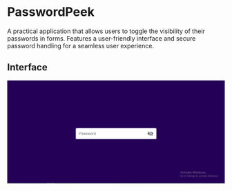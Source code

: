 # PasswordPeek

A practical application that allows users to toggle the visibility of their passwords in forms. Features a user-friendly interface and secure password handling for a seamless user experience.

## Interface

![PassPeak](/PasswordPeak.png)

